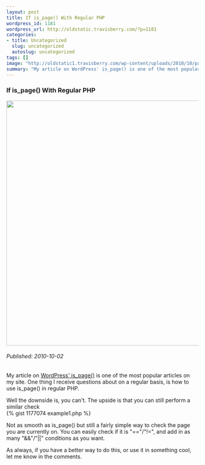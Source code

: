```yaml
--- 
layout: post
title: If is_page() With Regular PHP
wordpress_id: 1181
wordpress_url: http://oldstatic.travisberry.com/?p=1181
categories: 
- title: Uncategorized
  slug: uncategorized
  autoslug: uncategorized
tags: []
image: "http://oldstatic1.travisberry.com/wp-content/uploads/2010/10/paper_machine.jpg"
summary: "My article on WordPress' is_page() is one of the most popular articles on my site. One thing I receive questions about on a regular basis, is how to use is_page() in regular PHP. "
---
```

<article class="post clearfix">
  <h3>If is_page() With Regular PHP</h3>
  <a href="http://www.flickr.com/photos/14277117@N03/3865517102" class="postImageLink"><img src="http://oldstatic1.travisberry.com/wp-content/uploads/2010/10/paper_machine.jpg" alt="" class="thumbnail alignleft" width=640  /></a>
  <h6>Published: 2010-10-02</h6>

My article on [WordPress' is_page()](http://www.travisberry.com/2010/01/use-wordpress-is_page-to-display-custom-content/) is one of the most popular articles on my site. One thing I receive questions about on a regular basis, is how to use is_page() in regular PHP. 
<div class="clearfix"></div>
Well the downside is, you can't. The upside is that you can still perform a similar check

<div class="gistFallback">
{% gist 1177074 example1.php %}
</div>

Not as smooth as is_page() but still a fairly simple way to check the page you are currently on. You can easily check if it is "=="/"!=", and add in as many "&&"/"||" conditions as you want.

As always, if you have a better way to do this, or use it in something cool, let me know in the comments.

</article>